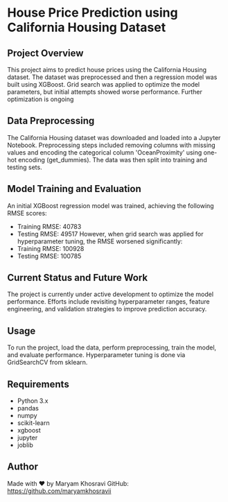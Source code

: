 # House Price Prediction using California Housing Dataset

## Project Overview
This project aims to predict house prices using the California Housing dataset. The dataset was preprocessed and then a regression model was built using XGBoost. Grid search was applied to optimize the model
parameters, but initial attempts showed worse performance. Further optimization is ongoing

## Data Preprocessing
The California Housing dataset was downloaded and loaded into a Jupyter Notebook. Preprocessing steps included removing columns with missing values and encoding the categorical column 'OceanProximity' using one-hot encoding (get_dummies). The data was then split into training and testing sets.

##  Model Training and Evaluation
An initial XGBoost regression model was trained, achieving the following RMSE scores:
- Training RMSE: 40783
- Testing RMSE: 49517
However, when grid search was applied for hyperparameter tuning, the RMSE worsened significantly:
- Training RMSE: 100928
- Testing RMSE: 100785

## Current Status and Future Work
The project is currently under active development to optimize the model performance. Efforts include revisiting hyperparameter ranges, feature engineering, and validation strategies to improve prediction accuracy.

## Usage
To run the project, load the data, perform preprocessing, train the model, and evaluate performance. Hyperparameter tuning is done via GridSearchCV from sklearn.

## Requirements
- Python 3.x
- pandas
- numpy
- scikit-learn
- xgboost
- jupyter
- joblib

## Author
Made with ❤️ by Maryam Khosravi
GitHub: https://github.com/maryamkhosravii





